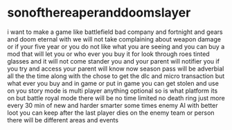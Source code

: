 # sonofthereaperanddoomslayer
i want to make a game like battlefield bad company and fortnight and gears and doom eternal with we will not take complaining about weapon damage or if your five year or you do not like what you are seeing and you can buy a mod that will let you or who ever you buy it for look through roes tinted glasses and it will not come stander you and your parent will notifier you if you try and access your parent will know now season pass will be adverbial all the the time along with the chose to get the dlc and micro transaction but what ever you buy and in game or put in game you can get stolen and use on you story mode is multi player anything optional so is what platform its on but battle royal mode there will be no time limited no death ring just more every 30 min of new and harder smarter some times enemy AI with better loot you can keep after the last player dies on the enemy team  or person there will be different areas and events
